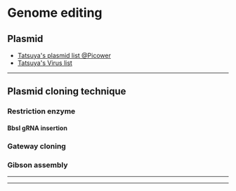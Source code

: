 # Genome editing

## Plasmid

- [Tatsuya's plasmid list @Picower](https://docs.google.com/spreadsheets/d/14_SagyhAMa9Ql1EqCd9vWOnZwws7f42UvFEUZizUepw/edit?usp=sharing)
- [Tatsuya's Virus list](https://docs.google.com/spreadsheets/d/14_SagyhAMa9Ql1EqCd9vWOnZwws7f42UvFEUZizUepw/edit?usp=sharing)
---

## Plasmid cloning technique

### Restriction enzyme

#### Bbsl gRNA insertion

### Gateway cloning
### Gibson assembly

  

---


---




